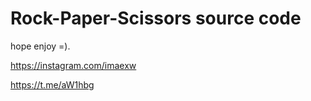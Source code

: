 # Rock-Paper-Scissors source code 
hope enjoy =).

https://instagram.com/imaexw

https://t.me/aW1hbg
